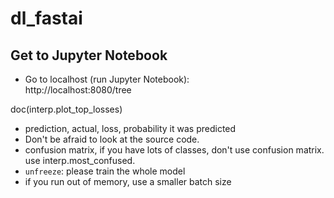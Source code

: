 # dl_fastai


## Get to Jupyter Notebook
- Go to localhost (run Jupyter Notebook):  
http://localhost:8080/tree

doc(interp.plot_top_losses)
- prediction, actual, loss, probability it was predicted
- Don't be afraid to look at the source code.
- confusion matrix, if you have lots of classes, don't use confusion matrix.  use interp.most_confused. 
- `unfreeze`:  please train the whole model
- if you run out of memory, use a smaller batch size

